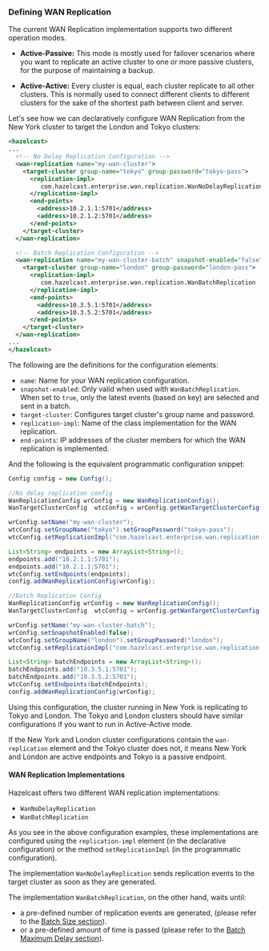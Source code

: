 
### Defining WAN Replication

The current WAN Replication implementation supports two different operation modes.

- **Active-Passive:** This mode is mostly used for failover scenarios where you want to replicate an active cluster to one
  or more passive clusters, for the purpose of maintaining a backup.

- **Active-Active:** Every cluster is equal, each cluster replicate to all other clusters. This is normally used to connect
  different clients to different clusters for the sake of the shortest path between client and server.

Let's see how we can declaratively configure WAN Replication from the New York cluster to target the London and Tokyo clusters:

```xml
<hazelcast>
...
  <!-- No Delay Replication Configuration -->
  <wan-replication name="my-wan-cluster">
    <target-cluster group-name="tokyo" group-password="tokyo-pass">
      <replication-impl>
         com.hazelcast.enterprise.wan.replication.WanNoDelayReplication
      </replication-impl>
      <end-points>
        <address>10.2.1.1:5701</address>
        <address>10.2.1.2:5701</address>
      </end-points>
    </target-cluster>
  </wan-replication>

  <!-- Batch Replication Configuration -->
  <wan-replication name="my-wan-cluster-batch" snapshot-enabled="false">
    <target-cluster group-name="london" group-password="london-pass">
      <replication-impl>
         com.hazelcast.enterprise.wan.replication.WanBatchReplication
      </replication-impl>
      <end-points>
        <address>10.3.5.1:5701</address>
        <address>10.3.5.2:5701</address>
      </end-points>
    </target-cluster>
  </wan-replication>
...
</hazelcast>
```

The following are the definitions for the configuration elements:

- `name`: Name for your WAN replication configuration.
- `snapshot-enabled`: Only valid when used with `WanBatchReplication`. When set to `true`, only the latest events (based on key) are selected and sent in a batch. 
- `target-cluster`: Configures target cluster's group name and password.
- `replication-impl`: Name of the class implementation for the WAN replication.
- `end-points`: IP addresses of the cluster members for which the WAN replication is implemented.


And the following is the equivalent programmatic configuration snippet:

```java
Config config = new Config();

//No delay replication config
WanReplicationConfig wrConfig = new WanReplicationConfig();
WanTargetClusterConfig  wtcConfig = wrConfig.getWanTargetClusterConfig();

wrConfig.setName("my-wan-cluster");
wtcConfig.setGroupName("tokyo").setGroupPassword("tokyo-pass");
wtcConfig.setReplicationImpl("com.hazelcast.enterprise.wan.replication.WanNoDelayReplication");

List<String> endpoints = new ArrayList<String>();
endpoints.add("10.2.1.1:5701");
endpoints.add("10.2.1.1:5701");
wtcConfig.setEndpoints(endpoints);
config.addWanReplicationConfig(wrConfig);

//Batch Replication Config
WanReplicationConfig wrConfig = new WanReplicationConfig();
WanTargetClusterConfig  wtcConfig = wrConfig.getWanTargetClusterConfig();

wrConfig.setName("my-wan-cluster-batch");
wrConfig.setSnapshotEnabled(false);
wtcConfig.setGroupName("london").setGroupPassword("london");
wtcConfig.setReplicationImpl("com.hazelcast.enterprise.wan.replication.WanBatchReplication");

List<String> batchEndpoints = new ArrayList<String>();
batchEndpoints.add("10.3.5.1:5701");
batchEndpoints.add("10.3.5.2:5701");
wtcConfig.setEndpoints(batchEndpoints);
config.addWanReplicationConfig(wrConfig);
```


Using this configuration, the cluster running in New York is replicating to Tokyo and London. The Tokyo and London clusters should
have similar configurations if you want to run in Active-Active mode.

If the New York and London cluster configurations contain the `wan-replication` element and the Tokyo cluster does not, it means
New York and London are active endpoints and Tokyo is a passive endpoint.

#### WAN Replication Implementations

Hazelcast offers two different WAN replication implementations: 

- `WanNoDelayReplication` 
- `WanBatchReplication`

As you see in the above configuration examples, these implementations are configured using the `replication-impl` element (in the declarative configuration) or the method `setReplicationImpl` (in the programmatic configuration).


The implementation `WanNoDelayReplication` sends replication events to the target cluster as soon as they are generated.

The implementation `WanBatchReplication`, on the other hand, waits until:

-  a pre-defined number of replication events are generated, (please refer to the [Batch Size section](#batch-size)).
- or a pre-defined amount of time is passed (please refer to the [Batch Maximum Delay section](#batch-maximum-delay)).



